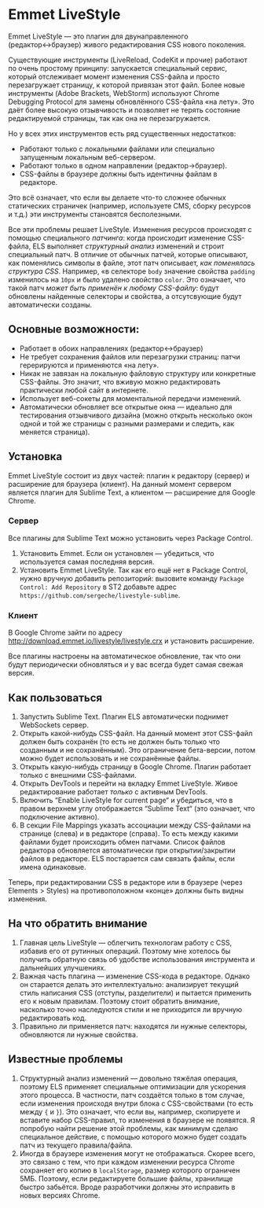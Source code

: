 # Emmet LiveStyle

Emmet LiveStyle — это плагин для двунаправленного (редактор↔браузер) живого редактирования CSS нового поколения.

Существующие инструменты (LiveReload, CodeKit и прочие) работают по очень простому принципу: запускается специальный сервис, который отслеживает момент изменения CSS-файла и просто перезагружает страницу, к которой привязан этот файл. Более новые инструменты (Adobe Brackets, WebStorm) используют Chrome Debugging Protocol для замены обновлённого CSS-файла «на лету». Это даёт более высокую отзывчивость и позволяет не терять состояние редактируемой страницы, так как она не перезагружается.

Но у всех этих инструментов есть ряд существенных недостатков:

* Работают только с локальными файлами или специально запущенным локальным веб-сервером.
* Работают только в одном направлении (редактор→браузер).
* CSS-файлы в браузере должны быть идентичны файлам в редакторе.

Это всё означает, что если вы делаете что-то сложнее обычных статических страничек (например, используете CMS, сборку ресурсов и т.д.) эти инструменты становятся бесполезными.

Все эти проблемы решает LiveStyle. Изменения ресурсов происходят с помощью специального *патчинга*: когда происходит изменение CSS-файла, ELS выполняет *структурный анализ* изменений и строит специальный патч. В отличие от обычных патчей, которые описывают, как поменялись символы в файле, этот патч описывает, *как поменялась структура CSS*. Например, «в селекторе `body` значение свойства `padding` изменилось на `10px` и было удалено свойство `color`. Это означает, что такой патч *может быть применён к любому CSS-файлу*: будут обновлены найденные селекторы и свойства, а отсутсвующие будут автоматически созданы.

## Основные возможности:
* Работает в обоих направлениях (редактор↔браузер)
* Не требует сохранения файлов или перезагрузки страниц: патчи герерируются и применяются «на лету».
* Никак не завязан на локальную файловую структуру или конкретные CSS-файлы. Это значит, что вживую можно редактировать практически любой сайт в интернете.
* Использует веб-сокеты для моментальной передачи изменений.
* Автоматически обновляет все открытые окна — идеально для тестирования отзывчивого дизайна (можно открыть несколько окон одной и той же страницы с разными размерами и следить, как меняется страница).

## Установка
Emmet LiveStyle состоит из двух частей: плагин к редактору (сервер) и расширение для браузера (клиент). На данный момент сервером является плагин для Sublime Text, а клиентом — расширение для Google Chrome.

### Сервер
Все плагины для Sublime Text можно установить через Package Control.
1. Установить Emmet. Если он установлен — убедиться, что используется самая последняя версия.
2. Установить Emmet LiveStyle. Так как его ещё нет в Package Control, нужно вручную добавить репозиторий: вызовите команду `Package Control: Add Repository` в ST2 добавьте адрес ` https://github.com/sergeche/livestyle-sublime`.

### Клиент
В Google Chrome зайти по адресу http://download.emmet.io/livestyle/livestyle.crx и установить расширение.

Все плагины настроены на автоматическое обновление, так что они будут периодически обновляться и у вас всегда будет самая свежая версия.

## Как пользоваться
1. Запустить Sublime Text. Плагин ELS автоматически поднимет WebSockets сервер.
2. Открыть какой-нибудь CSS-файл. На данный момент этот CSS-файл должен быть сохранён (то есть не должен быть только что созданным и не сохранённым). Это ограничение бета-версии, потом можно будет использовать и не сохранённые файлы.
3. Открыть какую-нибудь страницу в Google Chrome. Плагин работает только с внешними CSS-файлами.
4. Открыть DevTools и перейти на вкладку Emmet LiveStyle. Живое редактирование работает *только* с активным DevTools.
5. Включить “Enable LiveStyle for current page“ и убедиться, что в правом верхнем углу отображается “Sublime Text“ (это означает, что подключение активно).
6. В секции File Mappings указать ассоциации между CSS-файлами на странице (слева) и в редакторе (справа). То есть между какими файлами будет происходить обмен патчами. Список файлов редактора обновляется автоматически при открытии/закрытии файлов в редакторе. ELS постарается сам связать файлы, если имена одинаковые.

Теперь, при редактировании CSS в редакторе или в браузере (через Elements > Styles) на противоположном «конце» должны быть видны изменения.

## На что обратить внимание
1. Главная цель LiveStyle — облегчить технологам работу с CSS, избавив его от рутинных операций. Поэтому мне хотелось бы получить обратную связь об удобстве использования инструмента и дальнейших улучшениях.
2. Важная часть плагина — изменение CSS-кода в редакторе. Однако он  старается делать это интеллектуально: анализирует текущий стиль написания CSS (отступы, разделители) и пытается применить его к новым правилам. Поэтому стоит обратить внимание, насколько точно наследуются стили и не приходится ли вручную редактировать код.
3. Правильно ли применяется патч: находятся ли нужные селекторы, обновляются ли нужные свойства.

## Известные проблемы
1. Структурный анализ изменений — довольно тяжёлая операция, поэтому ELS применяет специальные оптимизации для ускорения этого процесса. В частности, патч создаётся только в том случае, если изменения происходя внутри блока с CSS-свойствами (то есть между `{` и `}`). Это означает, что если вы, например, скопируете и вставите набор CSS-правил, то изменения в браузере не появятся. Я попробую найти решение этой проблемы, как минимум сделаю специальное действие, с помощью которого можно будет создать патч из текущего правила/файла.
2. Иногда в браузере изменения могут не отображаться. Скорее всего, это связано с тем, что при каждом изменении ресурса Chrome сохраняет его копию в `localStorage`, размер которого ограничен 5МБ. Поэтому, если редактируете большие файлы, хранилище быстро забьётся. Вроде разработчики должны это исправить в новых версиях Chrome.